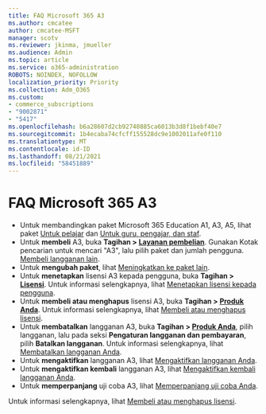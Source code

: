 ```yaml
---
title: FAQ Microsoft 365 A3
ms.author: cmcatee
author: cmcatee-MSFT
manager: scotv
ms.reviewer: jkinma, jmueller
ms.audience: Admin
ms.topic: article
ms.service: o365-administration
ROBOTS: NOINDEX, NOFOLLOW
localization_priority: Priority
ms.collection: Adm_O365
ms.custom:
- commerce_subscriptions
- "9002871"
- "5417"
ms.openlocfilehash: b6a28607d2cb92740885ca6013b3d8f1bebf40e7
ms.sourcegitcommit: 1b4ecaba74cfcff155528dc9e1002011afe0f110
ms.translationtype: MT
ms.contentlocale: id-ID
ms.lasthandoff: 08/21/2021
ms.locfileid: "58451889"
---
```

# <a name="microsoft-365-a3-faq"></a>FAQ Microsoft 365 A3

- Untuk membandingkan paket Microsoft 365 Education A1, A3, A5, lihat paket [Untuk pelajar](https://www.microsoft.com/microsoft-365/academic/compare-office-365-education-plans?activetab=tab:primaryr1) dan [Untuk guru, pengajar, dan staf](https://www.microsoft.com/microsoft-365/academic/compare-office-365-education-plans?activetab=tab:primaryr2).
- Untuk **membeli** A3, buka **Tagihan > [Layanan pembelian](https://go.microsoft.com/fwlink/p/?linkid=868433)**. Gunakan Kotak pencarian untuk mencari "A3", lalu pilih paket dan jumlah pengguna. [Membeli langganan lain](https://docs.microsoft.com/microsoft-365/commerce/try-or-buy-microsoft-365#buy-a-different-subscription).
- Untuk **mengubah paket**, lihat [Meningkatkan ke paket lain](https://docs.microsoft.com/microsoft-365/commerce/subscriptions/upgrade-to-different-plan).
- Untuk **menetapkan** lisensi A3 kepada pengguna, buka **Tagihan > [Lisensi](https://go.microsoft.com/fwlink/p/?linkid=842264)**. Untuk informasi selengkapnya, lihat [Menetapkan lisensi kepada pengguna](https://docs.microsoft.com/microsoft-365/admin/manage/assign-licenses-to-users).
- Untuk **membeli atau menghapus** lisensi A3, buka **Tagihan > [Produk Anda](https://go.microsoft.com/fwlink/p/?linkid=842054)**. Untuk informasi selengkapnya, lihat [Membeli atau menghapus lisensi](https://docs.microsoft.com/microsoft-365/commerce/licenses/buy-licenses).
- Untuk **membatalkan** langganan A3, buka **Tagihan > [Produk Anda](https://go.microsoft.com/fwlink/p/?linkid=842054)**, pilih langganan, lalu pada seksi **Pengaturan langganan dan pembayaran**, pilih **Batalkan langganan**. Untuk informasi selengkapnya, lihat [Membatalkan langganan Anda](https://docs.microsoft.com/microsoft-365/commerce/subscriptions/cancel-your-subscription).
- Untuk **mengaktifkan** langganan A3, lihat [Mengaktifkan langganan Anda](https://docs.microsoft.com/alchemyinsights/activate-your-office-365-subscription).
- Untuk **mengaktifkan kembali** langganan A3, lihat [Mengaktifkan kembali langganan Anda](https://docs.microsoft.com/alchemyinsights/reactivate-your-subscription).
- Untuk  **memperpanjang** uji coba A3, lihat [Memperpanjang uji coba Anda](https://docs.microsoft.com/microsoft-365/commerce/extend-your-trial).

Untuk informasi selengkapnya, lihat [Membeli atau menghapus lisensi](https://docs.microsoft.com/microsoft-365/commerce/licenses/buy-licenses).